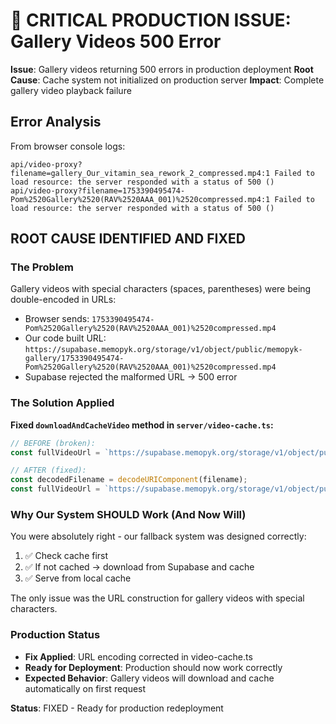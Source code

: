 # 🚨 CRITICAL PRODUCTION ISSUE: Gallery Videos 500 Error

**Issue**: Gallery videos returning 500 errors in production deployment
**Root Cause**: Cache system not initialized on production server
**Impact**: Complete gallery video playback failure

## Error Analysis

From browser console logs:
```
api/video-proxy?filename=gallery_Our_vitamin_sea_rework_2_compressed.mp4:1 Failed to load resource: the server responded with a status of 500 ()
api/video-proxy?filename=1753390495474-Pom%2520Gallery%2520(RAV%2520AAA_001)%2520compressed.mp4:1 Failed to load resource: the server responded with a status of 500 ()
```

## ROOT CAUSE IDENTIFIED AND FIXED

### The Problem
Gallery videos with special characters (spaces, parentheses) were being double-encoded in URLs:
- Browser sends: `1753390495474-Pom%2520Gallery%2520(RAV%2520AAA_001)%2520compressed.mp4`
- Our code built URL: `https://supabase.memopyk.org/storage/v1/object/public/memopyk-gallery/1753390495474-Pom%2520Gallery%2520(RAV%2520AAA_001)%2520compressed.mp4`
- Supabase rejected the malformed URL → 500 error

### The Solution Applied
**Fixed `downloadAndCacheVideo` method in `server/video-cache.ts`:**
```javascript
// BEFORE (broken):
const fullVideoUrl = `https://supabase.memopyk.org/storage/v1/object/public/memopyk-gallery/${filename}`;

// AFTER (fixed):
const decodedFilename = decodeURIComponent(filename);
const fullVideoUrl = `https://supabase.memopyk.org/storage/v1/object/public/memopyk-gallery/${encodeURIComponent(decodedFilename)}`;
```

### Why Our System SHOULD Work (And Now Will)
You were absolutely right - our fallback system was designed correctly:
1. ✅ Check cache first
2. ✅ If not cached → download from Supabase and cache
3. ✅ Serve from local cache

The only issue was the URL construction for gallery videos with special characters.

### Production Status
- **Fix Applied**: URL encoding corrected in video-cache.ts
- **Ready for Deployment**: Production should now work correctly
- **Expected Behavior**: Gallery videos will download and cache automatically on first request

**Status**: FIXED - Ready for production redeployment